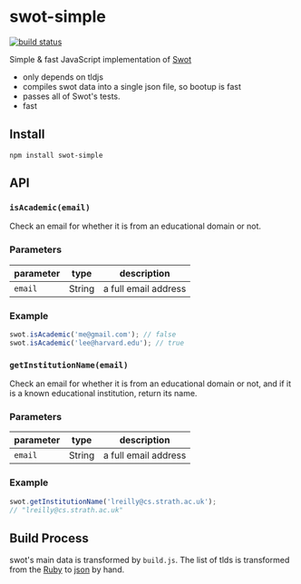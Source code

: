 # swot-simple

[![build status](https://secure.travis-ci.org/mapbox/swot-simple.png)](http://travis-ci.org/mapbox/swot-simple)

Simple & fast JavaScript implementation of [Swot](https://github.com/leereilly/swot)

* only depends on tldjs
* compiles swot data into a single json file, so bootup is fast
* passes all of Swot's tests.
* fast

## Install

    npm install swot-simple

## API

### `isAcademic(email)`

Check an email for whether it is from an educational domain or not.


### Parameters

| parameter | type   | description          |
| --------- | ------ | -------------------- |
| `email`   | String | a full email address |


### Example

```js
swot.isAcademic('me@gmail.com'); // false
swot.isAcademic('lee@harvard.edu'); // true
```


### `getInstitutionName(email)`

Check an email for whether it is from an educational domain or not,
and if it is a known educational institution, return its name.


### Parameters

| parameter | type   | description          |
| --------- | ------ | -------------------- |
| `email`   | String | a full email address |


### Example

```js
swot.getInstitutionName('lreilly@cs.strath.ac.uk');
// "lreilly@cs.strath.ac.uk"
```

## Build Process

swot's main data is transformed by `build.js`. The list of tlds is transformed
from the [Ruby](https://github.com/leereilly/swot/blob/master/lib/swot/academic_tlds.rb) to
[json](tlds.json) by hand.

